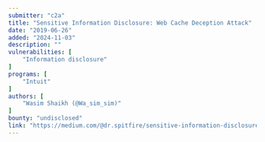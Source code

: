 ```yaml
---
submitter: "c2a"
title: "Sensitive Information Disclosure: Web Cache Deception Attack"
date: "2019-06-26"
added: "2024-11-03"
description: ""
vulnerabilities: [
    "Information disclosure"
]
programs: [
    "Intuit"
]
authors: [
    "Wasim Shaikh (@Wa_sim_sim)"
]
bounty: "undisclosed"
link: "https://medium.com/@dr.spitfire/sensitive-information-disclosure-web-cache-deception-attack-bcac6cb9cd86?sk=a2557f0c557ff38876141c2d94b296dd"
---
```




